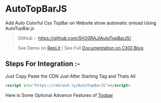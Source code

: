 # AutoTopBarJS
Add Auto Colorful Css TopBar on Website show automatic onload Using AutoTopBar.js

> GitHub :- https://github.com/SH20RAJ/AutoTopBarJS/


> See Demo on [Repl.it](https://tutorials.sh20raj.repl.co/add-topbar-onload/) | See Full [Documentation on CXDI Blog](https://codexdindia.blogspot.com/2021/05/add-auto-colorful-css-topbar-on-websiteshow-automatic-onload-ft-.html) 


## Steps For Integration :-

Just Copy Paste the CDN Just After Starting <body> Tag and Thats All

```html
<script src="https://rebrand.ly/AutoTopBarJS"></script>
```
   
Here is Some Optional Advance Features of [Topbar](https://buunguyen.github.io/topbar/)
